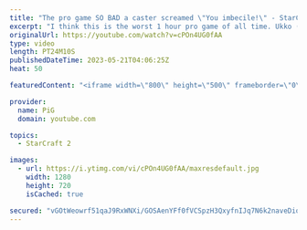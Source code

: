 ```yaml
---
title: "The pro game SO BAD a caster screamed \"You imbecile!\" - StarCraft 2"
excerpt: "I think this is the worst 1 hour pro game of all time. Ukko (Zerg) and Nina (Protoss) played in EPT Masters Winter NA. This game ended in a stalemate and Catz, one of the official casters, actually yelled “No! NO! You Idiot! You Imbecile!” when it happened LOL -- 🐷 Second Channel for Learning StarCraft"
originalUrl: https://youtube.com/watch?v=cPOn4UG0fAA
type: video
length: PT24M10S
publishedDateTime: 2023-05-21T04:06:25Z
heat: 50

featuredContent: "<iframe width=\"800\" height=\"500\" frameborder=\"0\" src=\"https://www.youtube.com/embed/cPOn4UG0fAA\" allow=\"accelerometer; autoplay; encrypted-media; gyroscope; picture-in-picture\" allowfullscreen></iframe>"

provider:
  name: PiG
  domain: youtube.com

topics:
  - StarCraft 2

images:
  - url: https://i.ytimg.com/vi/cPOn4UG0fAA/maxresdefault.jpg
    width: 1280
    height: 720
    isCached: true

secured: "vGOtWeowrf51qaJ9RxWNXi/GOSAenYFf0fVCSpzH3QxyfnIJq7N6k2naveDiqpVFTucrDIC+GLAf+/6PEzy9+W9J+rBsyAucVBLK/SfaEpdMn/6/v+m6jdUBphqk0fB1WQGKqyhV34Q7gbn/pZmY09aJ9zkIdHAfZwQ7nyzlHCO21p4BPm6FgTR2Wbj0xmK1S6ZN/FFDXA3lYs+/Gli8qJDQqeQ6GU9MG6MauME+9JcfPS818Ef4uS2LCSolZumUXKQ3XJZHmXmrWxymS2swC5tEoes8OUXimxd+7JpQSExa4H2iWZNFx5xRzypcasLBfFaJeb2NpP6ja2aHyyq4xaw8ATRgJvaDqArC/coVa/bYD6wHy9zg03+0kqhg0cdNJIBAu+RRwPwbz8ZtRAgYmpciHoJZ4Ws5MqpwHCXdt9U=;KY1Nj6JILzxHoIlbrW1MWA=="
---
```



